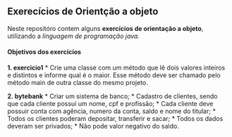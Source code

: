 ## Exerecícios de Orientção a objeto

Neste repositóro contem alguns **exercícios de orientação a objeto**, utilizando a *linguagem de programação java.*


#### Objetivos dos exercícios

**1. exercicio1**
    * Crie uma classe com um método que lê dois valores inteiros e distintos e informe qual é o maior. Esse método deve ser chamado pelo método main de outra classe do mesmo projeto.

**2. bytebank**
    * Criar um sistema de banco;
    * Cadastro de clientes, sendo que cada cliente possuí um nome, cpf e profissão;
    * Cada cliente deve possuir conta com agência, numero da conta, saldo e nome do titular;
    * Todos os clientes poderam depositar, transferir e sacar;
    * Todos os dados deveram ser privados;
    * Não pode valor negativo do saldo.